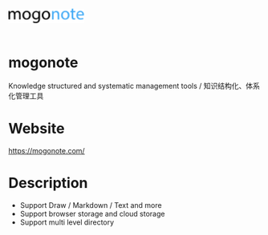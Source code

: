 <img style="width: 30%; margin: 20px auto;" src="./imgs/logo.svg" />

# mogonote

Knowledge structured and systematic management tools / 知识结构化、体系化管理工具

# Website

https://mogonote.com/

# Description

+   Support Draw / Markdown / Text and more
+   Support browser storage and cloud storage
+   Support multi level directory
